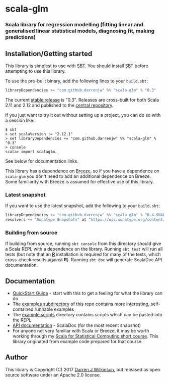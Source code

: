 # scala-glm

### Scala library for regression modelling (fitting linear and generalised linear statistical models, diagnosing fit, making predictions)

## Installation/Getting started

This library is simplest to use with [SBT](http://www.scala-sbt.org/). You should install SBT before attempting to use this library.

To use the pre-built binary, add the following lines to your `build.sbt`:
```scala
libraryDependencies += "com.github.darrenjw" %% "scala-glm" % "0.3"
```
The current [stable release](ReleaseNotes.md) is "0.3". Releases are cross-built for both Scala 2.11 and 2.12 and published to the [central repository](http://central.sonatype.org/).

If you just want to try it out without setting up a project, you can do so with a session like:
```
$ sbt
> set scalaVersion := "2.12.1"
> set libraryDependencies += "com.github.darrenjw" %% "scala-glm" % "0.3"
> console
scala> import scalaglm._
```
See below for documentation links.

This library has a dependence on [Breeze](https://github.com/scalanlp/breeze), so if you have a dependence on `scala-glm` you don't need to add an additional dependence on Breeze. Some familiarity with Breeze is assumed for effective use of this library.

### Latest snapshot

If you want to use the latest snapshot, add the following to your `build.sbt`:

```scala
libraryDependencies += "com.github.darrenjw" %% "scala-glm" % "0.4-SNAPSHOT"
resolvers += "Sonatype Snapshots" at "https://oss.sonatype.org/content/repositories/snapshots/"
```

### Building from source

If building from source, running `sbt console` from this directory should give a Scala REPL with a dependence on the library. Running `sbt test` will run all tests (but note that an [**R**](https://www.r-project.org/) installation is required for many of the tests, which cross-check results against **R**). Running `sbt doc` will generate ScalaDoc API documentation.

## Documentation

* [QuickStart Guide](https://darrenjw.github.io/scala-glm/QuickStart.html) - start with this to get a feeling for what the library can do
* The [examples subdirectory](examples/src/main/scala/) of this repo contains more interesting, self-contained runnable examples
* The [example scripts](example-scripts/scripts/) directory contains scripts which can be pasted into the REPL
* [API documentation](https://darrenjw.github.io/scala-glm/api/scalaglm/) - ScalaDoc (for the most recent snapshot)
* For anyone not very familiar with Scala or Breeze, it may be worth working through my [Scala for Statistical Computing short course](https://github.com/darrenjw/scala-course). This library originated from example code prepared for that course.

## Author

This library is Copyright (C) 2017 [Darren J Wilkinson](https://github.com/darrenjw), but released as open source software under an Apache 2.0 license.


